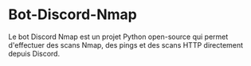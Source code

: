 # Bot-Discord-Nmap
Le bot Discord Nmap est un projet Python open-source qui permet d'effectuer des scans Nmap, des pings et des scans HTTP directement depuis Discord.
